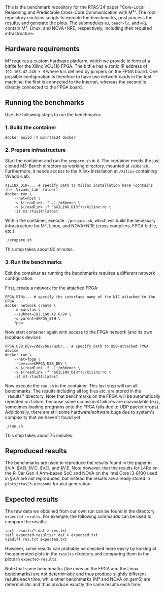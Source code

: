 This is the benchmark repository for the RTAS'24 paper "Core-Local Reasoning and Predictable Cross-Core Communication with M³". The root repository contains scripts to execute the benchmarks, post process the results, and generate the plots. The submodules `m3`, `bench-lx`, and `NRE` contain M³, Linux, and NOVA+NRE, respectively, including their required infrastructure.

## Hardware requirements

M³ requires a custom hardware platform, which we provide in form of a bitfile for the Xilinx VCU118 FPGA. The bitfile has a static IP address of `192.168.42.240 + N` where `N` is defined by jumpers on the FPGA board. One possible configuration is therefore to have two network cards in the test machine: the first is connected to the Internet, whereas the second is directly connected to the FPGA board.

## Running the benchmarks

Use the following steps to run the benchmarks:

### 1. Build the container

```
docker build -t m3-rtas24 docker
```

### 2. Prepare infrastructure

Start the container and run the `prepare.sh` in it. The container needs the just cloned M3-Bench directory as working directory, mounted at `/m3bench`. Furthermore, it needs access to the Xilinx installation at `/Xilinx` containing Vivado-Lab.

```
XILINX_DIR=... # specify path to Xilinx installation here (contains the `Vivado_Lab` folder)
docker run \
    --net=host \
    -v $(readlink -f .):/m3bench \
    -v $(readlink -f "$XILINX_DIR"):/Xilinx:ro \
    -it m3-rtas24:latest
```

Within the container, execute `./prepare.sh`, which will build the necessary infrastructure for M³, Linux, and NOVA+NRE (cross compilers, FPGA bitfile, etc.):

```
./prepare.sh
```

This step takes about 90 minutes.

### 3. Run the benchmarks

Exit the container as running the benchmarks requires a different network configuration.

First, create a network for the attached FPGA:
```
FPGA_ETH=... # specify the interface name of the NIC attached to the FPGA
docker network create \
    -d macvlan \
    --subnet=192.168.42.0/24 \
    -o parent=$FPGA_ETH \
    fpga
```

Now start container again with access to the FPGA network (and its own loopback device):
```
FPGA_USB_DEV=/dev/bus/usb/... # specify path to USB-attached FPGA device
docker run \
    --net=fpga \
    --device=$FPGA_USB_DEV \
    -v $(readlink -f .):/m3bench \
    -v $(readlink -f "$XILINX_DIR"):/Xilinx:ro \
    -it m3-rtas24:latest
```

Now execute the `run.sh` in the container. This last step will run all benchmarks. The results including all log files etc. are stored in the ``results'' directory. Note that benchmarks on the FPGA will be automatically repeated on failure, because some occasional failures are unavoidable (e.g., sometimes loading programs onto the FPGA fails due to UDP packet drops). Additionally, there are still some hardware/software bugs due to system's complexity that we haven't found yet.

```
./run.sh
```

This step takes about 75 minutes.

## Reproduced results

The benchmarks are used to reproduce the results found in the paper in §V.A, §V.B, §V.C, §V.D, and §V.E. Note however, that the results for L4Re on the R-Car Gen 4 Arm-based SoC and NOVA on the Intel Core i3-8100 used in §V.A are not reproduced, but instead the results are already stored in `plots/rtas23-pingpong` for plot generation.

## Expected results

The raw data we obtained from our own run can be found in the directory `expected-results`. For example, the following commands can be used to compare the results:

```
tail results/*.dat > res.txt
tail expected-results/*.dat > expected.txt
vimdiff res.txt expected.txt
```

However, some results can probably be checked more easily by looking at the generated plots in the `results` directory and comparing them to the plots in `expected-results`.

Note that some benchmarks (the ones on the FPGA and the Linux benchmarks) are not deterministic and thus produce slightly different results each time, while other benchmarks (M³ and NOVA on gem5) are deterministic and thus produce exactly the same results each time.

